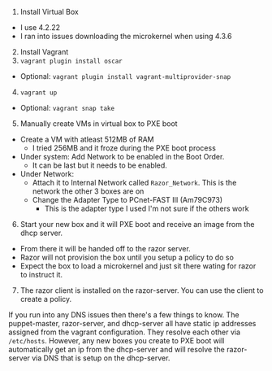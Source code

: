 1. Install Virtual Box
 - I use 4.2.22
 - I ran into issues downloading the microkernel when using 4.3.6
2. Install Vagrant 
3. `vagrant plugin install oscar`
  - Optional: `vagrant plugin install vagrant-multiprovider-snap`
4. `vagrant up` 
  - Optional: `vagrant snap take`
5. Manually create VMs in virtual box to PXE boot
  - Create a VM with atleast 512MB of RAM
    - I tried 256MB and it froze during the PXE boot process
  - Under system: Add Network to be enabled in the Boot Order.  
    - It can be last but it needs to be enabled.
  - Under Network:
    - Attach it to Internal Network called `Razor_Network`.  This is the
      network the other 3 boxes are on
    - Change the Adapter Type to PCnet-FAST III (Am79C973)
      - This is the adapter type I used I'm not sure if the others work
6. Start your new box and it will PXE boot and receive an image from the
   dhcp server.  
  - From there it will be handed off to the razor server. 
  - Razor will not provision the box until you setup a policy to do so
  - Expect the box to load a microkernel and just sit there wating for
    razor to instruct it.   
7. The razor client is installed on the razor-server.  You can use
   the client to create a policy. 

If you run into any DNS issues then there's a few things to know.
The puppet-master, razor-server, and dhcp-server all have static ip
addresses assigned from the vagrant configuration.  They resolve each
other via `/etc/hosts`.  However, any new boxes you create to PXE boot
will automatically get an ip from the dhcp-server and will resolve
the razor-server via DNS that is setup on the dhcp-server.  


